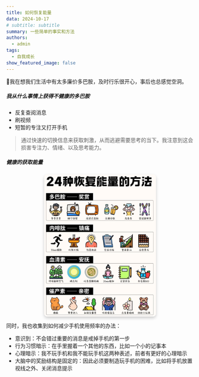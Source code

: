 ```yaml
---
title: 如何恢复能量
data: 2024-10-17
# subtitle: subtitle
summary: 一些简单的事实和方法
authors:
  - admin
tags:
  - 自我成长
show_featured_image: false 
---
```

👋我在想我们生活中有太多廉价多巴胺，及时行乐很开心，事后也总感觉空洞。

##### 我从什么事情上获得不健康的多巴胺

- 反复查阅消息
- 刷视频
- 短暂的专注又打开手机

> 通过快速的切换信息来获取刺激，从而逃避需要思考的当下。我注意到这会损害专注力、情绪、以及思考能力。

##### 健康的获取能量

<img src="featured.png" width="300" style="display: block; margin: 0 auto; box-shadow: 0 4px 8px rgba(0, 0, 0, 0.2); border-radius: 8px;" />

同时，我也收集到如何减少手机使用频率的办法：
- 意识到：不会错过重要的消息是戒掉手机的第一步
- 行为习惯暗示：在手里握着一个其他的东西，比如一个小的记事本
- 心理暗示：我不玩手机和我不能玩手机这两种表述，前者有更好的心理暗示
- 大脑中的奖励结构是固定的：因此必须要制造玩手机的困难，比如将手机放置视线之外、关闭消息提示


  